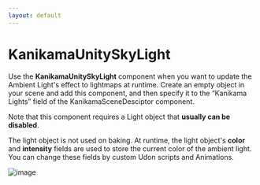 ```yaml
---
layout: default
---
```


# KanikamaUnitySkyLight

Use the **KanikamaUnitySkyLight** component when you want to update the Ambient Light's effect to lightmaps at runtime.
Create an empty object in your scene and add this component, and then specify it to the “Kanikama Lights” field of the KanikamaSceneDesciptor component.

Note that this component requires a Light object that **usually can be disabled**.

The light object is not used on baking.
At runtime, the light object's **color** and **intensity** fields are used to store the current color of the ambient light.
You can change these fields by custom Udon scripts and Animations.

![image](https://user-images.githubusercontent.com/45098240/143771606-a1d12404-2a1d-4f53-a2f1-0b6304898856.png)

